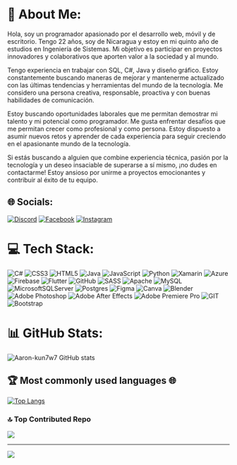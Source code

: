 # 💫 About Me:
Hola, soy un programador apasionado por el desarrollo web, móvil y de escritorio. Tengo 22 años, soy de Nicaragua y estoy en mi quinto año de estudios en Ingeniería de Sistemas. Mi objetivo es participar en proyectos innovadores y colaborativos que aporten valor a la sociedad y al mundo.

Tengo experiencia en trabajar con SQL, C#, Java y diseño gráfico. Estoy constantemente buscando maneras de mejorar y mantenerme actualizado con las últimas tendencias y herramientas del mundo de la tecnología. Me considero una persona creativa, responsable, proactiva y con buenas habilidades de comunicación.

Estoy buscando oportunidades laborales que me permitan demostrar mi talento y mi potencial como programador. Me gusta enfrentar desafíos que me permitan crecer como profesional y como persona. Estoy dispuesto a asumir nuevos retos y aprender de cada experiencia para seguir creciendo en el apasionante mundo de la tecnología.

Si estás buscando a alguien que combine experiencia técnica, pasión por la tecnología y un deseo insaciable de superarse a sí mismo, ¡no dudes en contactarme! Estoy ansioso por unirme a proyectos emocionantes y contribuir al éxito de tu equipo.


## 🌐 Socials:
[![Discord](https://img.shields.io/badge/Discord-%237289DA.svg?logo=discord&logoColor=white)](https://discord.gg/meruem_2001) [![Facebook](https://img.shields.io/badge/Facebook-%231877F2.svg?logo=Facebook&logoColor=white)](https://facebook.com/KickDogorF566) [![Instagram](https://img.shields.io/badge/Instagram-%23E4405F.svg?logo=Instagram&logoColor=white)](https://instagram.com/frederickrugama) 

# 💻 Tech Stack:
![C#](https://img.shields.io/badge/c%23-%23239120.svg?style=for-the-badge&logo=c-sharp&logoColor=white) ![CSS3](https://img.shields.io/badge/css3-%231572B6.svg?style=for-the-badge&logo=css3&logoColor=white) ![HTML5](https://img.shields.io/badge/html5-%23E34F26.svg?style=for-the-badge&logo=html5&logoColor=white) ![Java](https://img.shields.io/badge/java-%23ED8B00.svg?style=for-the-badge&logo=java&logoColor=white) ![JavaScript](https://img.shields.io/badge/javascript-%23323330.svg?style=for-the-badge&logo=javascript&logoColor=%23F7DF1E) ![Python](https://img.shields.io/badge/python-3670A0?style=for-the-badge&logo=python&logoColor=ffdd54) ![Xamarin](https://img.shields.io/badge/Xamarin-3199DC?style=for-the-badge&logo=xamarin&logoColor=white) ![Azure](https://img.shields.io/badge/azure-%230072C6.svg?style=for-the-badge&logo=azure-devops&logoColor=white) ![Firebase](https://img.shields.io/badge/firebase-%23039BE5.svg?style=for-the-badge&logo=firebase) ![Flutter](https://img.shields.io/badge/Flutter-%2302569B.svg?style=for-the-badge&logo=Flutter&logoColor=white) ![GitHub](https://img.shields.io/badge/GitHub-%23121011.svg?style=for-the-badge&logo=github&logoColor=white) ![SASS](https://img.shields.io/badge/SASS-hotpink.svg?style=for-the-badge&logo=SASS&logoColor=white) ![Apache](https://img.shields.io/badge/apache-%23D42029.svg?style=for-the-badge&logo=apache&logoColor=white) ![MySQL](https://img.shields.io/badge/mysql-%2300f.svg?style=for-the-badge&logo=mysql&logoColor=white) ![MicrosoftSQLServer](https://img.shields.io/badge/Microsoft%20SQL%20Sever-CC2927?style=for-the-badge&logo=microsoft%20sql%20server&logoColor=white) ![Postgres](https://img.shields.io/badge/postgres-%23316192.svg?style=for-the-badge&logo=postgresql&logoColor=white) 	![Figma](https://img.shields.io/badge/figma-%23F24E1E.svg?style=for-the-badge&logo=figma&logoColor=white) ![Canva](https://img.shields.io/badge/Canva-%2300C4CC.svg?style=for-the-badge&logo=Canva&logoColor=white) ![Blender](https://img.shields.io/badge/blender-%23F5792A.svg?style=for-the-badge&logo=blender&logoColor=white) ![Adobe Photoshop](https://img.shields.io/badge/adobephotoshop-%2331A8FF.svg?style=for-the-badge&logo=adobephotoshop&logoColor=white) ![Adobe After Effects](https://img.shields.io/badge/Adobe%20After%20Effects-9999FF.svg?style=for-the-badge&logo=Adobe%20After%20Effects&logoColor=white) ![Adobe Premiere Pro](https://img.shields.io/badge/Adobe%20Premiere%20Pro-9999FF.svg?style=for-the-badge&logo=Adobe%20Premiere%20Pro&logoColor=white) ![GIT](https://img.shields.io/badge/Git-fc6d26?style=for-the-badge&logo=git&logoColor=white) ![Bootstrap](https://img.shields.io/badge/bootstrap-%23563D7C.svg?style=for-the-badge&logo=bootstrap&logoColor=white)
# 📊 GitHub Stats:
![Aaron-kun7w7 GitHub stats](https://github-readme-stats.vercel.app/api?username=Aaron-kun7w7&show_icons=true&bg_color=00000000)
## 🏆 Most commonly used languages 🌐
[![Top Langs](https://github-readme-stats.vercel.app/api/top-langs/?username=Aaron-kun7w7&langs_count=8)](https://github.com/anuraghazra/github-readme-stats)

### 🔝 Top Contributed Repo
![](https://github-contributor-stats.vercel.app/api?username=Aaron-kun7w7&limit=5&theme=apprentice&combine_all_yearly_contributions=true)

---
[![](https://visitcount.itsvg.in/api?id=Aaron-kun7w7&icon=2&color=1)](https://visitcount.itsvg.in)

<!-- Proudly created with GPRM ( https://gprm.itsvg.in ) -->
